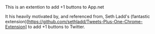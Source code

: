 This is an extention to add +1 buttons to App.net

It his heavily motivated by, and referenced from, Seth Ladd's (fantastic extension)[https://github.com/sethladd/Tweets-Plus-One-Chrome-Extension] to add +1 buttons
to Twitter.